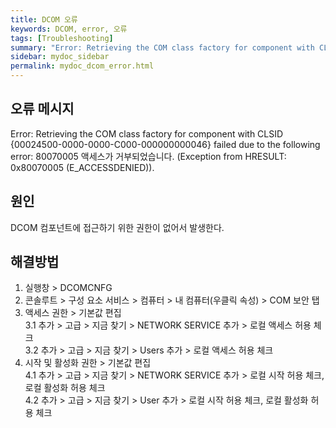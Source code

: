 ```yaml
---
title: DCOM 오류
keywords: DCOM, error, 오류
tags: [Troubleshooting]
summary: "Error: Retrieving the COM class factory for component with CLSID {XXX-XXX}"
sidebar: mydoc_sidebar
permalink: mydoc_dcom_error.html
---
```


## 오류 메시지
Error: Retrieving the COM class factory for component with CLSID {00024500-0000-0000-C000-000000000046} failed due to the following error: 80070005 액세스가 거부되었습니다. (Exception from HRESULT: 0x80070005 (E_ACCESSDENIED)).

## 원인
DCOM 컴포넌트에 접근하기 위한 권한이 없어서 발생한다. 

## 해결방법
1. 실행창 > DCOMCNFG
2. 콘솔루트 > 구성 요소 서비스 > 컴퓨터 > 내 컴퓨터(우클릭 속성) > COM 보안 탭
3. 액세스 권한 > 기본값 편집  
3.1 추가 > 고급 > 지금 찾기 > NETWORK SERVICE 추가 > 로컬 액세스 허용 체크  
3.2 추가 > 고급 > 지금 찾기 > Users 추가 > 로컬 액세스 허용 체크  
4. 시작 및 활성화 권한 > 기본값 편집  
4.1 추가 > 고급 > 지금 찾기 > NETWORK SERVICE 추가 > 로컬 시작 허용 체크, 로컬 활성화 허용 체크  
4.2 추가 > 고급 > 지금 찾기 > User 추가 > 로컬 시작 허용 체크, 로컬 활성화 허용 체크
